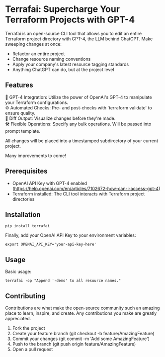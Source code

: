 # Terrafai: Supercharge Your Terraform Projects with GPT-4

Terrafai is an open-source CLI tool that allows you to edit an entire Terraform project directory with GPT-4, the LLM behind ChatGPT. Make sweeping changes at once:

- Refactor an entire project
- Change resource naming conventions
- Apply your company's latest resource tagging standards
- Anything ChatGPT can do, but at the project level


## Features

🤖 GPT-4 Integration: Utilize the power of OpenAI's GPT-4 to manipulate your Terraform configurations.  
⚙️ Automated Checks: Pre- and post-checks with 'terraform validate' to ensure quality.  
🔄 Diff Output: Visualize changes before they're made.  
🛠️ Flexible Operations: Specify any bulk operations. Will be passed into prompt template. 

All changes will be placed into a timestamped subdirectory of your current project.  

Many improvements to come!  

## Prerequisites

- OpenAI API Key with GPT-4 enabled (https://help.openai.com/en/articles/7102672-how-can-i-access-gpt-4)
- Terraform installed: The CLI tool interacts with Terraform project directories

## Installation

```
pip install terrafai
```

Finally, add your OpenAI API Key to your environment variables:

```
export OPENAI_API_KEY='your-api-key-here'
```

## Usage

Basic usage:

```
terrafai -op "Append '-demo' to all resource names."
```

## Contributing

Contributions are what make the open-source community such an amazing place to learn, inspire, and create. Any contributions you make are greatly appreciated.

1. Fork the project
1. Create your feature branch (git checkout -b feature/AmazingFeature)
1. Commit your changes (git commit -m 'Add some AmazingFeature')
1. Push to the branch (git push origin feature/AmazingFeature)
1. Open a pull request

